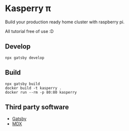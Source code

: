 # Kasperry π

Build your production ready home cluster with raspberry pi.

All tutorial free of use :D


## Develop

`npx gatsby develop`


## Build

```
npx gatsby build
docker build -t kasperry .
docker run --rm -p 80:80 kasperry
```


## Third party software

* [Gatsby](https://www.gatsbyjs.org/)
* [MDX](https://mdxjs.com/)
